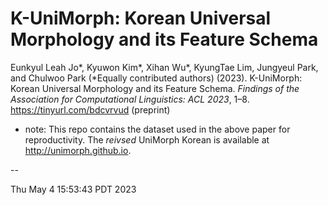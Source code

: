 # K-UniMorph: Korean Universal Morphology and its Feature Schema

Eunkyul Leah Jo*, Kyuwon Kim*, Xihan Wu*, KyungTae Lim, Jungyeul Park, and Chulwoo Park (*Equally contributed authors) (2023). K-UniMorph: Korean Universal Morphology and its Feature Schema. *Findings of the Association for Computational Linguistics: ACL 2023*, 1–8. https://tinyurl.com/bdcvrvud (preprint)


* note: This repo contains the dataset used in the above paper for reproductivity. The *reivsed* UniMorph Korean is available at http://unimorph.github.io. 

--

Thu May  4 15:53:43 PDT 2023
